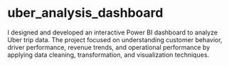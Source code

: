 # uber_analysis_dashboard
I designed and developed an interactive Power BI dashboard to analyze Uber trip data. The project focused on understanding customer behavior, driver performance, revenue trends, and operational performance by applying data cleaning, transformation, and visualization techniques.
